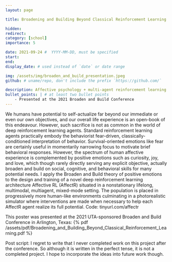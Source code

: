 ```yaml
---
layout: page

title: Broadening and Building Beyond Classical Reinforcement Learning

hidden:
redirect:
category: [school]
importance: 5

date: 2021-09-24 #  YYYY-MM-DD, must be specified
start:
end:
display_date: # used instead of `date` or date range

img: /assets/img/broaden_and_build_presentation.jpeg
github: # uname/repo, don't include the prefix `https://github.com/`

description: Affective psychology + multi-agent reinforcement learning
bullet_points: | # at least two bullet points
    - Presented at the 2021 Broaden and Build Conference
---
```


We humans have potential to self-actualize far beyond our immediate or even our own objectives, and our overall life experience is an open-book of this endeavour. However, such sacrifice is not as common in the world of deep reinforcement learning agents. Standard reinforcement learning agents practically embody the behaviorist fear-driven, classically-conditioned interpretation of behavior. Survival-oriented emotions like fear are certainly useful in momentarily narrowing focus to motivate brief behavioral responses. However, the spectrum of human affective experience is complemented by positive emotions such as curiosity, joy, and love, which though rarely directly serving any explicit objective, actually broaden and build on social, cognitive, and behavioral skills for many potential needs. I apply the Broaden and Build theory of positive emotions to the design and training of a novel deep reinforcement learning architecture Affective RL (AffectR) situated in a nonstationary lifelong, multimodal, multiagent, mixed-mode setting. The population is placed in progressively more human-like environments culminating in a photorealistic simulator where interventions are made when necessary to help each AffectR agent realize its full potential. Code: tinyurl.com/affectr

This poster was presented at the 2021 UTA-sponsored Broaden and Build Conference in Arlington, Texas:
{% pdf /assets/pdf/Broadening_and_Building_Beyond_Classical_Reinforcement_Learning.pdf %}

Post script: I regret to write that I never completed work on this project after the conference. So although it is written in the perfect tense, it is not a completed project. I hope to incorporate the ideas into future work though.
